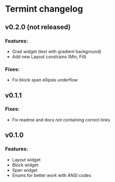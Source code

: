 # Termint changelog

## v0.2.0 (not released)
### Features:
- Grad widget (text with gradient background)
- Add new Layout constrains (Min, Fill)

### Fixes:
- Fix block span ellipsis underflow

## v0.1.1
### Fixes:
- Fix readme and docs not containing correct links

## v0.1.0
### Features:
- Layout widget
- Block widget
- Span widget
- Enums for better work with ANSI codes
